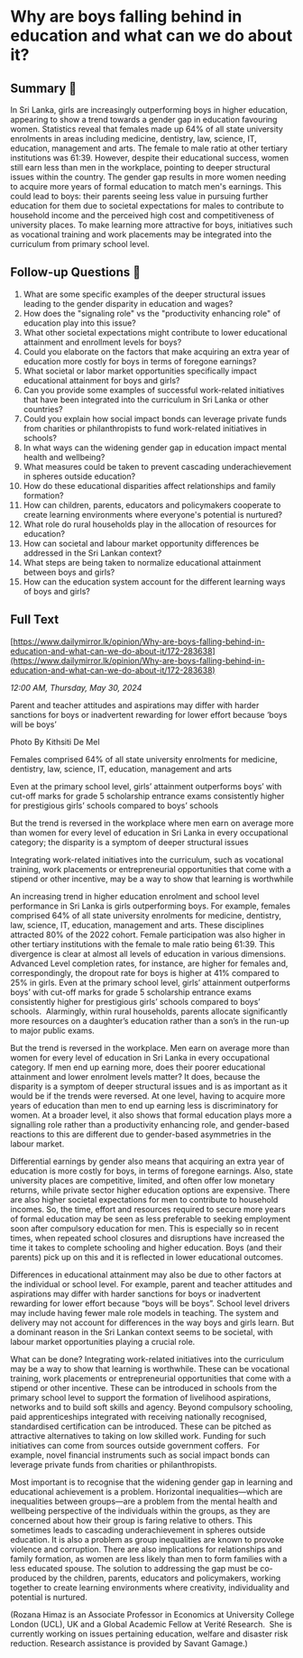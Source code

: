 # Why are boys falling behind in education and what can we do about it?

## Summary 🤖

In Sri Lanka, girls are increasingly outperforming boys in higher education, appearing to show a trend towards a gender gap in education favouring women. Statistics reveal that females made up 64% of all state university enrolments in areas including medicine, dentistry, law, science, IT, education, management and arts. The female to male ratio at other tertiary institutions was 61:39. However, despite their educational success, women still earn less than men in the workplace, pointing to deeper structural issues within the country. The gender gap results in more women needing to acquire more years of formal education to match men's earnings. This could lead to boys: their parents seeing less value in pursuing further education for them due to societal expectations for males to contribute to household income and the perceived high cost and competitiveness of university places. To make learning more attractive for boys, initiatives such as vocational training and work placements may be integrated into the curriculum from primary school level.


## Follow-up Questions 🤖

1. What are some specific examples of the deeper structural issues leading to the gender disparity in education and wages?
2. How does the "signaling role" vs the "productivity enhancing role" of education play into this issue? 
3. What other societal expectations might contribute to lower educational attainment and enrollment levels for boys? 
4. Could you elaborate on the factors that make acquiring an extra year of education more costly for boys in terms of foregone earnings?
5. What societal or labor market opportunities specifically impact educational attainment for boys and girls?
6. Can you provide some examples of successful work-related initiatives that have been integrated into the curriculum in Sri Lanka or other countries? 
7. Could you explain how social impact bonds can leverage private funds from charities or philanthropists to fund work-related initiatives in schools?
8. In what ways can the widening gender gap in education impact mental health and wellbeing? 
9. What measures could be taken to prevent cascading underachievement in spheres outside education?
10. How do these educational disparities affect relationships and family formation? 
11. How can children, parents, educators and policymakers cooperate to create learning environments where everyone's potential is nurtured?
12. What role do rural households play in the allocation of resources for education?
13. How can societal and labour market opportunity differences be addressed in the Sri Lankan context? 
14. What steps are being taken to normalize educational attainment between boys and girls?
15. How can the education system account for the different learning ways of boys and girls?

## Full Text

[https://www.dailymirror.lk/opinion/Why-are-boys-falling-behind-in-education-and-what-can-we-do-about-it/172-283638](https://www.dailymirror.lk/opinion/Why-are-boys-falling-behind-in-education-and-what-can-we-do-about-it/172-283638)

*12:00 AM, Thursday, May 30, 2024*

Parent and teacher attitudes and aspirations may differ with harder sanctions for boys or inadvertent rewarding for lower effort because ‘boys will be boys’

Photo By Kithsiti De Mel

Females comprised 64% of all state university enrolments for medicine, dentistry, law, science, IT, education, management and arts

Even at the primary school level, girls’ attainment outperforms boys’ with cut-off marks for grade 5 scholarship entrance exams consistently higher for prestigious girls’ schools compared to boys’ schools

But the trend is reversed in the workplace where men earn on average more than women for every level of education in Sri Lanka in every occupational category; the disparity is a symptom of deeper structural issues

Integrating work-related initiatives into the curriculum, such as vocational training, work placements or entrepreneurial opportunities that come with a stipend or other incentive, may be a way to show that learning is worthwhile

An increasing trend in higher education enrolment and school level performance in Sri Lanka is girls outperforming boys. For example, females comprised 64% of all state university enrolments for medicine, dentistry, law, science, IT, education, management and arts. These disciplines attracted 80% of the 2022 cohort. Female participation was also higher in other tertiary institutions with the female to male ratio being 61:39. This divergence is clear at almost all levels of education in various dimensions. Advanced Level completion rates, for instance, are higher for females and, correspondingly, the dropout rate for boys is higher at 41% compared to 25% in girls. Even at the primary school level, girls’ attainment outperforms boys’ with cut-off marks for grade 5 scholarship entrance exams consistently higher for prestigious girls’ schools compared to boys’ schools.  Alarmingly, within rural households, parents allocate significantly more resources on a daughter’s education rather than a son’s in the run-up to major public exams.

But the trend is reversed in the workplace. Men earn on average more than women for every level of education in Sri Lanka in every occupational category. If men end up earning more, does their poorer educational attainment and lower enrolment levels matter? It does, because the disparity is a symptom of deeper structural issues and is as important as it would be if the trends were reversed. At one level, having to acquire more years of education than men to end up earning less is discriminatory for women. At a broader level, it also shows that formal education plays more a signalling role rather than a productivity enhancing role, and gender-based reactions to this are different due to gender-based asymmetries in the labour market.

Differential earnings by gender also means that acquiring an extra year of education is more costly for boys, in terms of foregone earnings. Also, state university places are competitive, limited, and often offer low monetary returns, while private sector higher education options are expensive. There are also higher societal expectations for men to contribute to household incomes. So, the time, effort and resources required to secure more years of formal education may be seen as less preferable to seeking employment soon after compulsory education for men. This is especially so in recent times, when repeated school closures and disruptions have increased the time it takes to complete schooling and higher education. Boys (and their parents) pick up on this and it is reflected in lower educational outcomes.

Differences in educational attainment may also be due to other factors at the individual or school level. For example, parent and teacher attitudes and aspirations may differ with harder sanctions for boys or inadvertent rewarding for lower effort because “boys will be boys”. School level drivers may include having fewer male role models in teaching. The system and delivery may not account for differences in the way boys and girls learn. But a dominant reason in the Sri Lankan context seems to be societal, with labour market opportunities playing a crucial role.

What can be done? Integrating work-related initiatives into the curriculum may be a way to show that learning is worthwhile. These can be vocational training, work placements or entrepreneurial opportunities that come with a stipend or other incentive. These can be introduced in schools from the primary school level to support the formation of livelihood aspirations, networks and to build soft skills and agency. Beyond compulsory schooling, paid apprenticeships integrated with receiving nationally recognised, standardised certification can be introduced. These can be pitched as attractive alternatives to taking on low skilled work. Funding for such initiatives can come from sources outside government coffers.  For example, novel financial instruments such as social impact bonds can leverage private funds from charities or philanthropists.

Most important is to recognise that the widening gender gap in learning and educational achievement is a problem. Horizontal inequalities—which are inequalities between groups—are a problem from the mental health and wellbeing perspective of the individuals within the groups, as they are concerned about how their group is faring relative to others. This sometimes leads to cascading underachievement in spheres outside education. It is also a problem as group inequalities are known to provoke violence and corruption. There are also implications for relationships and family formation, as women are less likely than men to form families with a less educated spouse. The solution to addressing the gap must be co-produced by the children, parents, educators and policymakers, working together to create learning environments where creativity, individuality and potential is nurtured.

(Rozana Himaz is an Associate Professor in Economics at University College London (UCL), UK and a Global Academic Fellow at Verité Research.  She is currently working on issues pertaining education, welfare and disaster risk reduction. Research assistance is provided by Savant Gamage.)

